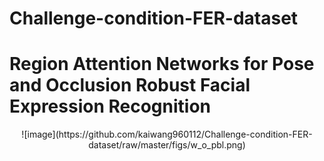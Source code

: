 # Challenge-condition-FER-dataset
# Region Attention Networks for Pose and Occlusion Robust Facial Expression Recognition
<div align=center>![image](https://github.com/kaiwang960112/Challenge-condition-FER-dataset/raw/master/figs/w_o_pbl.png)
